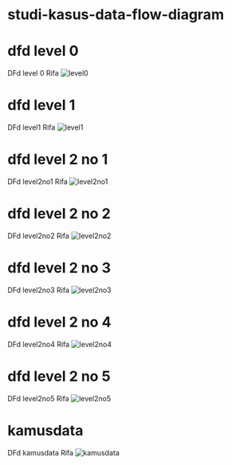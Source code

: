 # studi-kasus-data-flow-diagram
# dfd level 0
DFd level 0 Rifa 
![level0](img/Ripa.jpg)
# dfd level 1
DFd level1 Rifa
![level1](img/Rip.jpg)
# dfd level 2 no 1
DFd level2no1 Rifa
![level2no1](img/ke-1-lvl-2.jpg)
# dfd level 2 no 2
DFd level2no2 Rifa
![level2no2](img/ke-2.jpeg)
# dfd level 2 no 3
DFd level2no3 Rifa
![level2no3](img/ke-3.jpeg)
# dfd level 2 no 4
DFd level2no4 Rifa
![level2no4](img/ke-4.jpeg)
# dfd level 2 no 5
DFd level2no5 Rifa
![level2no5](img/ke-5.jpeg)
# kamusdata
DFd kamusdata Rifa
![kamusdata](img/Rifa.jpeg) 